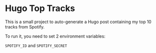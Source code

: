# Hugo Top Tracks

This is a small project to auto-generate a Hugo post containing my top 10 tracks from Spotify.

To run it, you need to set 2 environment variables:

`SPOTIFY_ID` and `SPOTIFY_SECRET`
